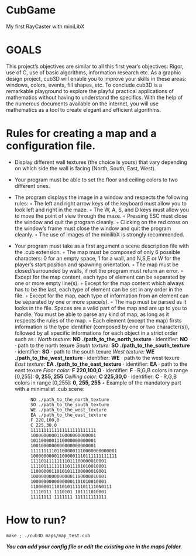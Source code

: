 # CubGame
My first RayCaster with miniLibX

# GOALS

This project’s objectives are similar to all this first year’s objectives: Rigor, use of C, use of basic algorithms, information research etc. As a graphic design project, cub3D will enable you to improve your skills in these areas: windows, colors, events, fill shapes, etc. To conclude cub3D is a remarkable playground to explore the playful practical applications of mathematics without having to understand the specifics. With the help of the numerous documents available on the internet, you will use mathematics as a tool to create elegant and efficient algorithms.

# Rules for creating a map and a configuration file.

* Display different wall textures (the choice is yours) that vary depending on which side the wall is facing (North, South, East, West).

* Your program must be able to set the floor and ceiling colors to two different ones.

* The program displays the image in a window and respects the following rules:
    ◦ The left and right arrow keys of the keyboard must allow you to look left and right in the maze.
    ◦ The W, A, S, and D keys must allow you to move the point of view through the maze.
    ◦ Pressing ESC must close the window and quit the program cleanly.
    ◦ Clicking on the red cross on the window’s frame must close the window and quit the program cleanly.
    ◦ The use of images of the minilibX is strongly recommended.
    
* Your program must take as a first argument a scene description file with the .cub extension.
    ◦ The map must be composed of only 6 possible characters: 0 for an empty space, 1 for a wall, and N,S,E or W for the player’s start position and spawning orientation.
    ◦ The map must be closed/surrounded by walls, if not the program must return an error.
    ◦ Except for the map content, each type of element can be separated by one or more empty line(s).
    ◦ Except for the map content which always has to be the last, each type of element can be set in any order in the file.
    ◦ Except for the map, each type of information from an element can be separated by one or more space(s).
    ◦ The map must be parsed as it looks in the file. Spaces are a valid part of the map and are up to you to handle. You must be able to parse any kind of map, as long as it respects the rules of the map.
    ◦ Each element (except the map) firsts information is the type identifier (composed by one or two character(s)), followed by all specific informations for each object in a strict order such as :
            _North texture:_
            **NO ./path_to_the_north_texture**
            · identifier: **NO**
            · path to the north texure
            _South texture:_
            **SO ./path_to_the_south_texture**
            · identifier: **SO**
            · path to the south texure
            _West texture:_
            **WE ./path_to_the_west_texture**
            · identifier: **WE**
            · path to the west texure
            _East texture:_
            **EA ./path_to_the_east_texture**
            · identifier: **EA**
            · path to the east texure
            _Floor color:_
            **F 220,100,0**
            · identifier: **F**
            · R,G,B colors in range [0,255]: **0, 255, 255**
            _Ceilling color:_
            **C 225,30,0**
            · identifier: **C**
            · R,G,B colors in range [0,255]: **0, 255, 255**
    ◦ Example of the mandatory part with a minimalist .cub scene:
            
            NO ./path_to_the_north_texture
            SO ./path_to_the_south_texture
            WE ./path_to_the_west_texture
            EA ./path_to_the_east_texture
            F 220,100,0
            C 225,30,0
            1111111111111111111111111
            1000000000110000000000001
            1011000001110000000000001
            1001000000000000000000001
            111111111011000001110000000000001
            100000000011000001110111111111111
            11110111111111011100000010001
            11110111111111011101010010001
            11000000110101011100000010001
            10000000000000001100000010001
            10000000000000001101010010001
            11000001110101011111011110N0111
            11110111 1110101 101111010001
            11111111 1111111 111111111111

# How to run?

    make ; ./cub3D maps/map_test.cub
    
_**You can add your config file or edit the existing one in the maps folder.**_
